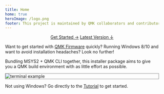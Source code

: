 ```yaml
---
title: Home
home: true
heroImage: /logo.png
footer: This project is maintained by QMK collaborators and contributors like you!
---
```


<p align="center">
  <a class="button" href="./guide.html">Get Started →</a>
  <a class="button secondary" href="https://github.com/qmk/qmk_distro_msys/releases/latest">Latest Version ↓</a>
</p>

Want to get started with [QMK Firmware](https://qmk.fm) quickly? Running Windows 8/10 and want to avoid installation headaches? Look no further!


Bundling MSYS2 + QMK CLI together, this installer package aims to give you a QMK build environment with as little effort as possible.

<img :src="$withBase('/terminal.png')" alt="terminal example" style="display: block; margin: 0 auto; border: 1px solid grey;">

Not using Windows? Go directly to the [Tutorial](https://docs.qmk.fm/#/newbs) to get started.

<br>
